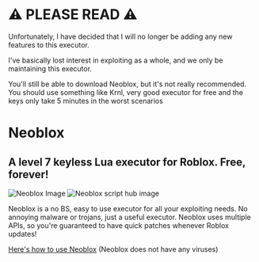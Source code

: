 # ⚠️ PLEASE READ ⚠️

Unfortunately, I have decided that I will no longer be adding any new features to this executor.

I've basically lost interest in exploiting as a whole, and we only be maintaining this executor.

You'll still be able to download Neoblox, but it's not really recommended. You should use something like Krnl, very good executor for free and the keys only take 5 minutes in the worst scenarios

# Neoblox

## A level 7 keyless Lua executor for Roblox. Free, forever!

![Neoblox Image](https://us-east-1.tixte.net/uploads/plextora.is-from.space/Neoblox_ug8MIY1Zmr.png)
![Neoblox script hub image](https://us-east-1.tixte.net/uploads/plextora.is-from.space/Neoblox_TLgFMxRhq6.png)

Neoblox is a no BS, easy to use executor for all your exploiting needs. No annoying malware or trojans, just a useful executor. Neoblox uses multiple APIs, so you're guaranteed to have quick patches whenever Roblox updates!

[Here's how to use Neoblox](https://www.youtube.com/watch?v=TOD7yAiThVc) (Neoblox does not have any viruses)
